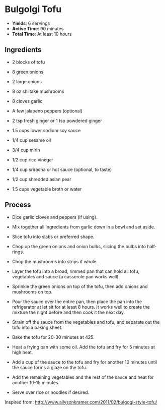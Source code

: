 Bulgolgi Tofu
=============

* **Yields**: 6 servings
* **Active Time**: 90 minutes
* **Total Time**: At least 10 hours

## Ingredients

* 2 blocks of tofu
* 8 green onions
* 2 large onions
* 8 oz shiitake mushrooms

* 8 cloves garlic
* A few jalapeno peppers (optional)
* 2 tsp fresh ginger or 1 tsp powdered ginger
* 1.5 cups lower sodium soy sauce
* 1/4 cup sesame oil
* 3/4 cup mirin
* 1/2 cup rice vinegar
* 1/4 cup sriracha or hot sauce (optional, to taste)
* 1/2 cup shredded asian pear
* 1.5 cups vegetable broth or water

## Process
 
* Dice garlic cloves and peppers (if using).
* Mix together all ingredients from garlic down in a bowl and set aside.
* Slice tofu into slabs or preferred shape.
* Chop up the green onions and onion bulbs, slicing the bulbs into
  half-rings.
* Chop the mushrooms into strips if whole.

* Layer the tofu into a broad, rimmed pan that can hold all tofu, vegetables and sauce (a casserole pan works well).
* Sprinkle the green onions on top of the tofu, then add onions and mushrooms on top.
* Pour the sauce over the entire pan, then place the pan into the refrigerator at let sit for at least 8 hours. It works
  well to create the mixture the night before and then cook it the next day. 
* Strain off the sauce from the vegetables and tofu, and separate out the tofu into a baking sheet.
* Bake the tofu for 20-30 minutes at 425.

* Heat a frying pan with some oil. Add the tofu and fry for 5 minutes at high heat.
* Add a cup of the sauce to the tofu and fry for another 10 minutes until the sauce forms
  a glaze on the tofu.
* Add the remaining vegetables and the rest of the sauce and heat for another 10-15 minutes.
* Serve over rice or noodles if desired.

Inspired from: http://www.allysonkramer.com/2011/02/bulgogi-style-tofu/
